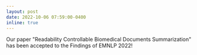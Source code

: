 ```yaml
---
layout: post
date: 2022-10-06 07:59:00-0400
inline: true
---
```


Our paper "Readability Controllable Biomedical Documents Summarization" has been accepted to the Findings of EMNLP 2022!
